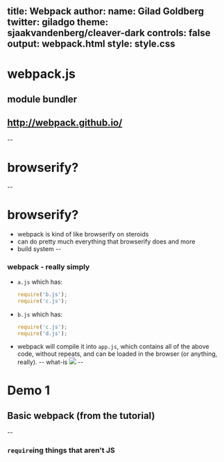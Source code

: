 title: Webpack
author:
	name: Gilad Goldberg
	twitter: giladgo
theme: sjaakvandenberg/cleaver-dark
controls: false
output: webpack.html
style: style.css
--
# webpack.js
## module bundler
## http://webpack.github.io/
--
# browserify?
--
# browserify?
* webpack is kind of like browserify on steroids
* can do pretty much everything that browserify does and more
* build system
--
### webpack - really simply
* `a.js` which has:
  ```javascript
  require('b.js');
  require('c.js');
  ```
* `b.js` which has:
  ```javascript
  require('c.js');
  require('d.js');
  ```
* webpack will compile it into `app.js`, which contains all of the above code, without repeats, and can be loaded in the browser (or anything, really).
-- what-is
![](http://webpack.github.io/assets/what-is-webpack.png)
--
# Demo 1
## Basic webpack (from the tutorial)
--
### `require`ing things that aren't JS

